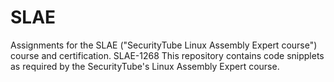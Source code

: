 # SLAE
Assignments for the SLAE ("SecurityTube Linux Assembly Expert course") course and certification.
SLAE-1268 
This repository contains code snipplets as required by the SecurityTube's Linux Assembly Expert course.
